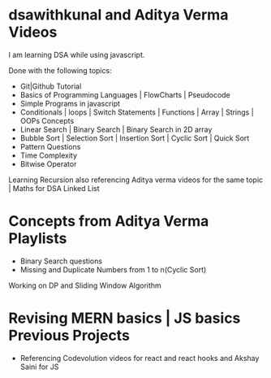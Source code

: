 # dsawithkunal and Aditya Verma Videos

 I am learning DSA while using javascript.
 
 Done with the following topics:
 - Git|Github Tutorial
 - Basics of Programming Languages | FlowCharts | Pseudocode
 - Simple Programs in javascript
 - Conditionals | loops | Switch Statements | Functions | Array | Strings | OOPs Concepts
 - Linear Search | Binary Search | Binary Search in 2D array
 - Bubble Sort | Selection Sort | Insertion Sort | Cyclic Sort | Quick Sort
 - Pattern Questions
 - Time Complexity
 - Bitwise Operator 
 
 Learning Recursion also referencing Aditya verma videos for the same topic | Maths for DSA 
 Linked List 
 
# Concepts from Aditya Verma Playlists
- Binary Search questions
- Missing and Duplicate Numbers from 1 to n(Cyclic Sort)

Working on DP and Sliding Window Algorithm

# Revising MERN basics | JS basics Previous Projects
- Referencing Codevolution videos for react and react hooks and Akshay Saini for JS

 
 
 
 
 
